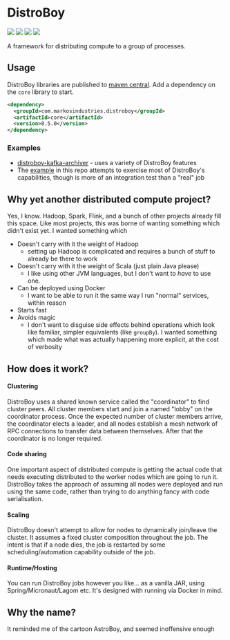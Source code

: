 # DistroBoy
[![][license-badge]][license]
[![][docs-badge]][docs]
[![][maven-badge]][maven]
[![][docker-coordinator-badge]][docker-coordinator]

A framework for distributing compute to a group of processes.

## Usage

DistroBoy libraries are published to [maven central][maven]. Add a dependency on the `core` library to start.
```xml
<dependency>
  <groupId>com.markosindustries.distroboy</groupId>
  <artifactId>core</artifactId>
  <version>0.5.0</version>
</dependency>
```

### Examples

- [distroboy-kafka-archiver](https://github.com/MarkOSIndustries/distroboy-kafka-archiver) - uses a variety of DistroBoy features 
- The [example](./example/src/main/java/com/markosindustries/distroboy/example/Main.java) in this repo attempts to exercise most of DistroBoy's capabilities, though is more of an integration test than a "real" job 


## Why yet another distributed compute project?
Yes, I know. Hadoop, Spark, Flink, and a bunch of other projects already fill this space.
Like most projects, this was borne of wanting something which didn't exist yet.
I wanted something which
- Doesn't carry with it the weight of Hadoop
  - setting up Hadoop is complicated and requires a bunch of stuff to already be there to work
- Doesn't carry with it the weight of Scala (just plain Java please)
  - I like using other JVM languages, but I don't want to *have* to use one.
- Can be deployed using Docker
  - I want to be able to run it the same way I run "normal" services, within reason
- Starts fast
- Avoids magic
  - I don't want to disguise side effects behind operations which look like familiar, simpler equivalents (like `groupBy`). I wanted something which made what was actually happening more explicit, at the cost of verbosity 

## How does it work?

#### Clustering
DistroBoy uses a shared known service called the "coordinator" to find cluster peers.
All cluster members start and join a named "lobby" on the coordinator process. Once the expected number of cluster members arrive, the coordinator elects a leader, and all nodes establish a mesh network of RPC connections to transfer data between themselves. After that the coordinator is no longer required.

#### Code sharing
One important aspect of distributed compute is getting the actual code that needs executing distributed to the worker nodes which are going to run it. DistroBoy takes the approach of assuming all nodes were deployed and run using the same code, rather than  trying to do anything fancy with code serialisation.

#### Scaling
DistroBoy doesn't attempt to allow for nodes to dynamically join/leave the cluster. It assumes a fixed cluster composition throughout the job. The intent is that if a node dies, the job is restarted by some scheduling/automation capability outside of the job.  

#### Runtime/Hosting
You can run DistroBoy jobs however you like... as a vanilla JAR, using Spring/Micronaut/Lagom etc. It's designed with running via Docker in mind.

## Why the name?
It reminded me of the cartoon AstroBoy, and seemed inoffensive enough



[license-badge]:https://img.shields.io/github/license/MarkOSIndustries/distroboy
[license]:LICENSE

[docs-badge]:https://javadoc.io/badge2/com.markosindustries.distroboy/core/javadoc.svg
[docs]:https://www.javadoc.io/doc/com.markosindustries.distroboy

[maven-badge]:https://img.shields.io/maven-central/v/com.markosindustries.distroboy/core
[maven]:https://search.maven.org/search?q=g:com.markosindustries.distroboy

[docker-coordinator-badge]:https://img.shields.io/docker/v/markosindustries/distroboy-coordinator?sort=semver&logo=docker&label=docker%20(coordinator)
[docker-coordinator]:https://hub.docker.com/r/markosindustries/distroboy-coordinator/tags
